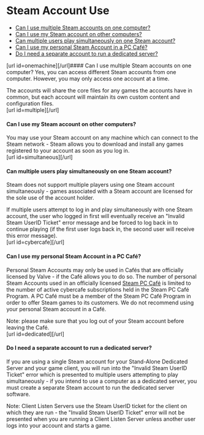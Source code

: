 # Steam Account Use


* [Can I use multiple Steam accounts on one computer?](#onemachine)
* [Can I use my Steam account on other computers?](#multiple)
* [Can multiple users play simultaneously on one Steam account?](#simultaneous)
* [Can I use my personal Steam Account in a PC Café?](#cybercafe)
* [Do I need a separate account to run a dedicated server?](#dedicated)

  
[url id=onemachine][/url]#### Can I use multiple Steam accounts on one computer?
Yes, you can access different Steam accounts from one computer. However, you may only access one account at a time.  
  
The accounts will share the core files for any games the accounts have in common, but each account will maintain its own custom content and configuration files.  
[url id=multiple][/url]  
#### Can I use my Steam account on other computers?
You may use your Steam account on any machine which can connect to the Steam network - Steam allows you to download and install any games registered to your account as soon as you log in.  
[url id=simultaneous][/url]  
#### Can multiple users play simultaneously on one Steam account?
Steam does not support multiple players using one Steam account simultaneously - games associated with a Steam account are licensed for the sole use of the account holder.  
  
If multiple users attempt to log in and play simultaneously with one Steam account, the user who logged in first will eventually receive an "Invalid Steam UserID Ticket" error message and be forced to log back in to continue playing (if the first user logs back in, the second user will receive this error message).  
[url id=cybercafe][/url]  
#### Can I use my personal Steam Account in a PC Café?
Personal Steam Accounts may only be used in Cafés that are officially licensed by Valve - if the Café allows you to do so. The number of personal Steam Accounts used in an officially licensed [Steam PC Café](https://partner.steamgames.com/pccafe) is limited to the number of active cybercafe subscriptions held in the Steam PC Café Program. A PC Café must be a member of the Steam PC Café Program in order to offer Steam games to its customers. We do not recommend using your personal Steam account in a Café.  
  
Note: please make sure that you log out of your Steam account before leaving the Café.  
[url id=dedicated][/url]  
#### Do I need a separate account to run a dedicated server?
If you are using a single Steam account for your Stand-Alone Dedicated Server and your game client, you will run into the "Invalid Steam UserID Ticket" error which is presented to multiple users attempting to play simultaneously - if you intend to use a computer as a dedicated server, you must create a separate Steam account to run the dedicated server software.  
  
Note: Client Listen Servers use the Steam UserID ticket for the client on which they are run - the "Invalid Steam UserID Ticket" error will not be presented when you are running a Client Listen Server unless another user logs into your account and starts a game.  
  
